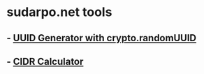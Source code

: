 # sudarpo.net tools

## - [UUID Generator with crypto.randomUUID](/uuid)
## - [CIDR Calculator](/cidr)
